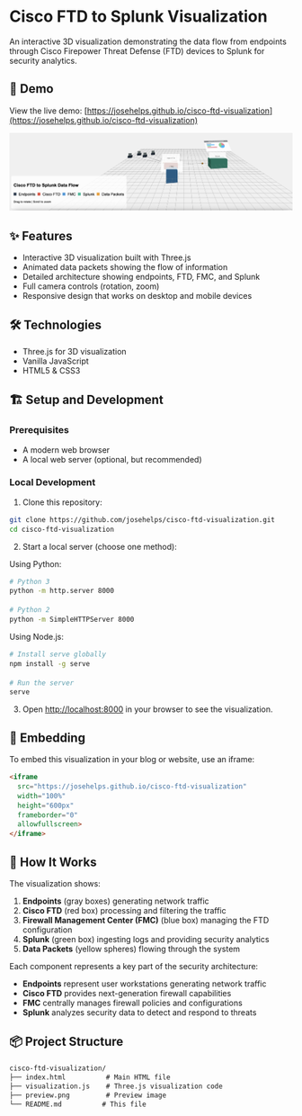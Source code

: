# Cisco FTD to Splunk Visualization

An interactive 3D visualization demonstrating the data flow from endpoints through Cisco Firepower Threat Defense (FTD) devices to Splunk for security analytics.

## 🚀 Demo

View the live demo: [https://josehelps.github.io/cisco-ftd-visualization](https://josehelps.github.io/cisco-ftd-visualization)

![Visualization Preview](preview.png)

## ✨ Features

- Interactive 3D visualization built with Three.js
- Animated data packets showing the flow of information
- Detailed architecture showing endpoints, FTD, FMC, and Splunk
- Full camera controls (rotation, zoom)
- Responsive design that works on desktop and mobile devices

## 🛠️ Technologies

- Three.js for 3D visualization
- Vanilla JavaScript
- HTML5 & CSS3

## 🏗️ Setup and Development

### Prerequisites

- A modern web browser
- A local web server (optional, but recommended)

### Local Development

1. Clone this repository:
```bash
git clone https://github.com/josehelps/cisco-ftd-visualization.git
cd cisco-ftd-visualization
```

2. Start a local server (choose one method):

Using Python:
```bash
# Python 3
python -m http.server 8000

# Python 2
python -m SimpleHTTPServer 8000
```

Using Node.js:
```bash
# Install serve globally
npm install -g serve

# Run the server
serve
```

3. Open [http://localhost:8000](http://localhost:8000) in your browser to see the visualization.

## 📱 Embedding

To embed this visualization in your blog or website, use an iframe:

```html
<iframe 
  src="https://josehelps.github.io/cisco-ftd-visualization" 
  width="100%" 
  height="600px" 
  frameborder="0" 
  allowfullscreen>
</iframe>
```

## 🌟 How It Works

The visualization shows:

1. **Endpoints** (gray boxes) generating network traffic
2. **Cisco FTD** (red box) processing and filtering the traffic
3. **Firewall Management Center (FMC)** (blue box) managing the FTD configuration
4. **Splunk** (green box) ingesting logs and providing security analytics
5. **Data Packets** (yellow spheres) flowing through the system

Each component represents a key part of the security architecture:

- **Endpoints** represent user workstations generating network traffic
- **Cisco FTD** provides next-generation firewall capabilities
- **FMC** centrally manages firewall policies and configurations
- **Splunk** analyzes security data to detect and respond to threats

## 📦 Project Structure

```
cisco-ftd-visualization/
├── index.html          # Main HTML file
├── visualization.js    # Three.js visualization code
├── preview.png         # Preview image
└── README.md          # This file
```
